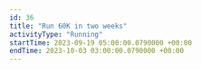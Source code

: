 ```yaml
---
id: 36
title: "Run 60K in two weeks"
activityType: "Running"
startTime: 2023-09-19 05:00:00.0790000 +00:00
endTime: 2023-10-03 03:00:00.0790000 +00:00
---
```

